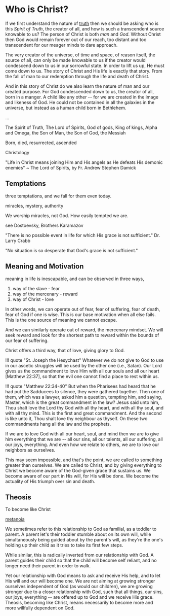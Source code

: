 # Who is Christ?

If we first understand the nature of
 [truth](truth.md)
 then we should be asking who is this  *Spirit of Truth*, the creator of all, and how is such a transcendent source knowable to us?
The person of Christ is both *man* and *God*.
Without Christ then God would remain forever out of our reach, too distant and too transcendent for our meager minds to dare approach.

The very creator of the universe, of time and space, of reason itself, the source of all, can only be made knowable to us if the creator would condescend down to us in our sorrowful state.
In order to lift us up, He must come down to us.
The story of Christ and His life is exactly that story. From the fall of man to our redemption through the life and death of Christ.

And in this story of Christ do we also learn the nature of man and our created purpose. For God condescended down to us, the creator of all, born in a manger. A child like any other -- for we are created in the image and likeness of God. He could not be contained in all the galaxies in the universe, but instead as a human child born in Bethlehem.

...


The Spirit of Truth, The Lord of Spirits, God of gods, King of kings, Alpha and Omega, the Son of Man, the Son of God, the Messiah

Born, died, resurrected, ascended


Christology 


"Life in Christ means joining Him and His angels as He defeats His demonic enemies"
~ The Lord of Spirits, by Fr. Andrew Stephen Damick


## Temptations

three temptations, and we fall for them
 even today.


miracles, mystery, authority

We worship miracles, not God.
How easily tempted we are.

see Dostoevsky,
Brothers Karamazov 



"There is no possible event in life for which His grace is not sufficient."
Dr. Larry Crabb

"No situation is so desperate that God's grace is not sufficient."




## Meaning and Motivation

meaning in life is inescapable, and can be observed in three ways,

1. way of the slave - fear
2. way of the mercenary - reward
3. way of Christ - love

In other words, we can operate out of fear, fear of suffering, fear of death, fear of God if one is wise. This is our base motivation when all else fails. This is the one source of meaning we cannot escape.

And we can similarly operate out of reward, the mercenary mindset. We will seek reward and look for the shortest path to reward within the bounds of our fear of suffering.

Christ offers a third way, that of love, giving glory to God.









!!! quote "St. Joseph the Hesychast"
    Whatever we do not give to God to use in our ascetic struggles will be used by the other one (i.e., Satan). Our Lord gives us the commandment to love Him with all our souls and all our heart [Matthew 22:37], so that the evil one cannot find a place to rest within us.



!!! quote "Matthew 22:34-40"
    But when the Pharisees had heard that he had put the Sadducees to silence, they were gathered together. Then one of them, which was a lawyer, asked him a question, tempting him, and saying, Master, which is the great commandment in the law? Jesus said unto him, Thou shalt love the Lord thy God with all thy heart, and with all thy soul, and with all thy mind. This is the first and great commandment. And the second is like unto it, Thou shalt love thy neighbour as thyself. On these two commandments hang all the law and the prophets.

If we are to love God with all our heart, soul, and mind then we are to give him everything that we are -- all our sins, all our talents, all our suffering, all our joys, everything. 
And even how we relate to others, we are to love our neighbors as ourselves.

This may seem impossible, and that's the point, we are called to something greater than ourselves. We are called to Christ, and by giving everything to Christ we become aware of the God-given grace that sustains us. We become aware of our part in His will, for His will be done.
We become the actuality of His triumph over sin and death.









## Theosis

To become like Christ

[metanoia](ancient-views/metanoia.md)

We sometimes refer to this relationship to God as familial, as a toddler to parent. A parent let's their toddler stumble about on its own will, while simultaneously being guided about by the parent's will, as they're the one's holding up their child as it tries to take its first few steps.

While similar, this is radically inverted from our relationship with God. A parent guides their child so that the child will become self reliant, and no longer need their parent in order to walk.

Yet our relationship with God means to ask and receive His help, and to let His will and our will become one. We are not aiming at growing stronger ourselves independent of God (as would our children), we are growing stronger due to a closer relationship with God, such that all things, our sins, our joys, everything -- are offered up to God and we receive His grace. Theosis, becoming like Christ, means necessarily to become more and more willfully dependent on God.











